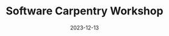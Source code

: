---
title: Software Carpentry Workshop
date: 2023-12-13
end_date: 2023-12-14
instructors:
- Jason Tallant
- Richie Hodel
- Sarah Arcos
helpers:
- Lisa Levinson
- Allison Mason
site: https://UMCarpentries.github.io/2023-12-13-UMich
etherpad: https://pad.carpentries.org/2023-12-13-umich
eventbrite: 757862245377
material: R for Plotting, The Unix Shell, Intro to git & GitHub, R for Data Analysis, Writing Reports with R Markdown
audience: 
---